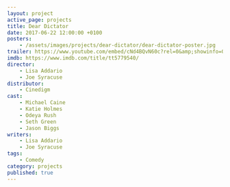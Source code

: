```yaml
---
layout: project
active_page: projects
title: Dear Dictator
date: 2017-06-22 12:00:00 +0100
posters:
    - /assets/images/projects/dear-dictator/dear-dictator-poster.jpg
trailer: https://www.youtube.com/embed/cNd4BQvN60c?rel=0&amp;showinfo=0
imdb: https://www.imdb.com/title/tt5779540/
director:
    - Lisa Addario
    - Joe Syracuse
distributor:
    - Cinedigm
cast:
    - Michael Caine
    - Katie Holmes
    - Odeya Rush
    - Seth Green
    - Jason Biggs
writers:
    - Lisa Addario
    - Joe Syracuse
tags:
    - Comedy
category: projects
published: true
---
```

